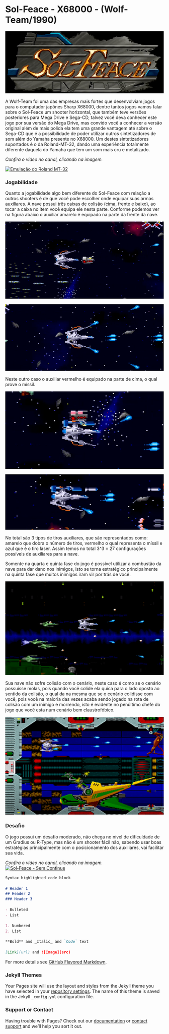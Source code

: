 # Sol-Feace - X68000 - (Wolf-Team/1990)

![Sol-Feace](https://raw.githubusercontent.com/drodriguesilva86/reviews/main/sol_feace_titulo_2.PNG)

A Wolf-Team foi uma das empresas mais fortes que desenvolviam jogos para o computador japônes Sharp X68000, dentre tantos jogos vamos falar 
sobre o Sol-Feace um shooter horizontal, que também teve versões posteriores para Mega Drive e Sega-CD, talvez você deva conhecer este jogo por sua 
versão do Mega Drive, mas convido você a conhecer a versão original além de mais polida ela tem uma grande vantagem até sobre o Sega-CD que é a 
possibilidade de poder utilizar outros sintetizadores de som além do Yamaha presente no X68000. Um destes sintetizadores suportados é o da Roland-MT-32,
dando uma experiência totalmente diferente daquela do Yamaha que tem um som mais cru e metalizado.

_Confira o video no canal, clicando na imagem._

<a href="https://www.youtube.com/watch?v=ro2B6IZvejU" target="_blank">
  <img src="http://img.youtube.com/vi/ro2B6IZvejU/maxresdefault.jpg" alt="Emulação do Roland MT-32">
</a>

### Jogabilidade 

Quanto a jogabilidade algo bem diferente do Sol-Feace com relação a outros shooters é de que você pode escolher onde equipar suas armas auxiliares. A nave possui três caixas de colisão (cima, frente e baixo), ao tocar a caixa no item você equipa ele nesta parte. Conforme podemos ver na figura abaixo o auxiliar amarelo é equipado na parte da frente da nave.

![Nave antes de pegar o item auxiliar amarelo](https://raw.githubusercontent.com/drodriguesilva86/reviews/main/sol_feace_captura_item_frente_1.PNG)

![Nave após pegar o item auxiliar amarelo](https://raw.githubusercontent.com/drodriguesilva86/reviews/main/depois_sol_feace_captura_item_frente_1.PNG)

Neste outro caso o auxiliar vermelho é equipado na parte de cima, o qual prove o míssil.

![Nave antes de pegar o item auxiliar vermelho](https://raw.githubusercontent.com/drodriguesilva86/reviews/main/sol_feace_captura_item_cima_2.PNG)

![Nave após pegar o item auxiliar vermelho](https://raw.githubusercontent.com/drodriguesilva86/reviews/main/depois_sol_feace_captura_item_cima_2.PNG)

No total são 3 tipos de tiros auxiliares, que são representados como: amarelo que dobra o número de tiros, vermelho o qual representa o míssil e azul que é o tiro laser.
Assim temos no total 3^3 = 27 configurações possíveis de auxiliares para a nave.

Somente na quarta e quinta fase do jogo é possível utilizar a combustão da nave para dar dano nos inimigos, isto se torna estratégico principalmente na quinta fase que muitos inimigos iram vir por trás de você.

![Quinta fase](https://raw.githubusercontent.com/drodriguesilva86/reviews/main/quinta_fase.PNG)

Sua nave não sofre colisão com o cenário, neste caso é como se o cenário possuisse molas, pois quando você colide ela quica para o lado oposto ao sentido da colisão, o qual da na mesma que se o cenário colidisse com você, pois você na maioria das vezes acaba sendo jogado na rota de colisão com um inimigo e morrendo, isto é evidente no penúltimo chefe do jogo que você esta num cenário bem claustrofóbico.

![Penúltimo chefe](https://raw.githubusercontent.com/drodriguesilva86/reviews/main/penultimo_chefe.PNG)

### Desafio

O jogo possui um desafio moderado, não chega no nível de dificuldade de um Gradius ou R-Type, mas não é um shooter fácil não, sabendo usar boas estratégias principalmente com o posicionamento dos auxiliares, vai facilitar sua vida.

_Confira o video no canal, clicando na imagem._
<a href="https://youtu.be/fHHovNh2oBI" target="_blank">
  <img src="http://img.youtube.com/vi/fHHovNh2oBI/maxresdefault.jpg" alt="Sol-Feace - Sem Continue">
</a>

```markdown
Syntax highlighted code block

# Header 1
## Header 2
### Header 3

- Bulleted
- List

1. Numbered
2. List

**Bold** and _Italic_ and `Code` text

[Link](url) and ![Image](src)
```

For more details see [GitHub Flavored Markdown](https://guides.github.com/features/mastering-markdown/).

### Jekyll Themes

Your Pages site will use the layout and styles from the Jekyll theme you have selected in your [repository settings](https://github.com/drodriguesilva86/reviews/settings/pages). The name of this theme is saved in the Jekyll `_config.yml` configuration file.

### Support or Contact

Having trouble with Pages? Check out our [documentation](https://docs.github.com/categories/github-pages-basics/) or [contact support](https://support.github.com/contact) and we’ll help you sort it out.
